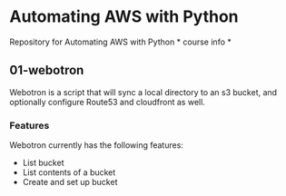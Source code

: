 # Automating AWS with Python
Repository for Automating AWS with Python * course info *

## 01-webotron

Webotron is a script that will sync a local directory to an s3 bucket, and optionally configure Route53 and cloudfront as well.


### Features

Webotron currently has the following features:

- List bucket
- List contents of a bucket
- Create and set up bucket
